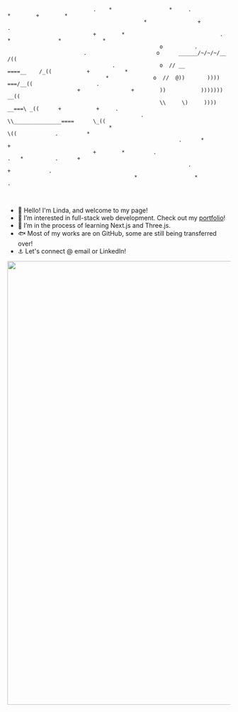                                .    *                  *     .                  *        +        *             
                                               *                +                              .    
                               +        *                              .   *               *             *
                                                    o          .                                                
                            .                      o      ______/~/~/~/__           /((                    
                                     .              o  // __            ====__    /_((           +           * 
                                   *              o  //  @))       ))))      ===/__((                    .
                          +                +        ))           )))))))        __((                    
                                                    \\     \)     ))))    __===\ _((      +           +     . 
                                              .       \\_______________====      \_((                          
                                    *                                              \((            .         *
                                                          .      *                                             +       
                               +        *         .                       .   *          .      +           
                                                             .                      +            .              
                                            *                  *                                          .           


<br>

- 🫧 Hello! I'm Linda, and welcome to my page!
- 🪼 I’m interested in full-stack web development. Check out my <a href="https://linda-internet-style.glitch.me/">portfolio</a>!
- 🌱 I’m in the process of learning Next.js and Three.js.
- 🐟 Most of my works are on GitHub, some are still being transferred over!
- ⚓ Let's connect @ email or LinkedIn!
<!-- tags -->
<!-- 
<br>
<p align="center">
<img src="https://img.shields.io/badge/HTML5-E34F26?style=for-the-badge&logo=html5&logoColor=white">
<img src="https://img.shields.io/badge/CSS3-1572B6?style=for-the-badge&logo=css3&logoColor=white">
<img src="https://img.shields.io/badge/JavaScript-323330?style=for-the-badge&logo=javascript&logoColor=F7DF1E">
<img src="https://img.shields.io/badge/svelte-%23f1413d.svg?style=for-the-badge&logo=svelte&logoColor=white">
<img src="https://img.shields.io/badge/react-%2320232a.svg?style=for-the-badge&logo=react&logoColor=%2361DAFB">
<img src="https://img.shields.io/badge/express.js-%23404d59.svg?style=for-the-badge&logo=express&logoColor=%2361DAFB">
<img src="https://img.shields.io/badge/node.js-6DA55F?style=for-the-badge&logo=node.js&logoColor=white">
<img src="https://img.shields.io/badge/MongoDB-%234ea94b.svg?style=for-the-badge&logo=mongodb&logoColor=white">
<img src="https://img.shields.io/badge/Python-14354C?style=for-the-badge&logo=python&logoColor=white">
<img src="https://img.shields.io/badge/java-%23ED8B00.svg?style=for-the-badge&logo=openjdk&logoColor=white">
<img src="https://img.shields.io/badge/c++-%2300599C.svg?style=for-the-badge&logo=c%2B%2B&logoColor=white">
<img src="https://img.shields.io/badge/C-00599C?style=for-the-badge&logo=c&logoColor=white">
</p> 
-->

<p align="center">
  <img width="1000px" src="https://capsule-render.vercel.app/api?type=waving&color=gradient&height=100&section=footer"/>
</p>

